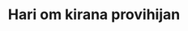 ---
title: "Hari om kirana provihijan"
url: /yavatmal/hari-om-kirana-provihijan/
shop: convenience
---